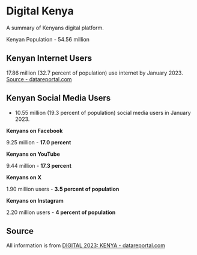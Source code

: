 # Digital Kenya

A summary of Kenyans digital platform.

Kenyan Population - 54.56 million

## Kenyan Internet Users

17.86 million (32.7 percent of population) use internet by January 2023. [Source - datareportal.com](https://datareportal.com/reports/digital-2023-kenya)

## Kenyan Social Media Users

- 10.55 million (19.3 percent of population) social media users in January 2023.

**Kenyans on Facebook**

9.25 million - **17.0 percent**

**Kenyans on YouTube**

9.44 million - **17.3 percent**

**Kenyans on X**

1.90 million users - **3.5 percent of population**

**Kenyans on Instagram**

2.20 million users - **4 percent of population**

## Source

All information is from [DIGITAL 2023: KENYA - datareportal.com](https://datareportal.com/reports/digital-2023-kenya)
